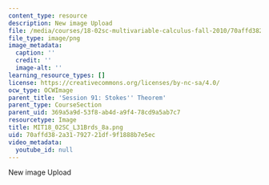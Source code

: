 ```yaml
---
content_type: resource
description: New image Upload
file: /media/courses/18-02sc-multivariable-calculus-fall-2010/70affd382a31792721df9f1888b7e5ec_MIT18_02SC_L31Brds_8a.png
file_type: image/png
image_metadata:
  caption: ''
  credit: ''
  image-alt: ''
learning_resource_types: []
license: https://creativecommons.org/licenses/by-nc-sa/4.0/
ocw_type: OCWImage
parent_title: 'Session 91: Stokes'' Theorem'
parent_type: CourseSection
parent_uid: 369a5a9d-53f8-ab4d-a9f4-78cd9a5ab7c7
resourcetype: Image
title: MIT18_02SC_L31Brds_8a.png
uid: 70affd38-2a31-7927-21df-9f1888b7e5ec
video_metadata:
  youtube_id: null
---
```

New image Upload
